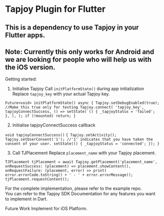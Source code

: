 # **Tapjoy Plugin for Flutter**

## This is a dependency to use Tapjoy in your Flutter apps. 
## Note: Currently this only works for Android and we are looking for people who will help us with the iOS version. 

Getting started:
1. Initialise Tapjoy 
Call `initPlatformState()` during app initialization
Replace `tapjoy_key` with your actual Tapjoy key.

 `Future<void> initPlatformState() async {
    Tapjoy.setDebugEnabled(true);  //Make this true only for testing
    Tapjoy.connect(
      'tapjoy_key',
      tapjoyConnectSuccess,
      () => setState(
        () {
          _tapjoyStatus = 'failed';
        },
      ),
    );
    if (!mounted) return;
  }`
  
 2. Initialise tapjoyConnectSuccess callback
 
 `void tapjoyConnectSuccess()` `{
    Tapjoy.setActivity();
    Tapjoy.setUserConsent('1'); //'1' indicates that you have taken the consent of your user.
    setState(() {
      _tapjoyStatus = 'connected';
    });
  }`
  
  3. Call TJPlacement 
  Replace `placement_name` with your Tapjoy placement. 
  
  `TJPlacement tjPlacement = await Tapjoy.getPlacement('placement_name',
                    onRequestSuccess: (placement) => placement.showContent(),
                    onRequestFailure: (placement, error) => print(
                        error.errorCode.toString() +
                            ' - ' +
                            error.errorMessage));
                tjPlacement.requestContent();`
                
            
  For the complete implementation, please refer to the example repo.        
  You can refer to the Tapjoy SDK Documentation for any features you want to implement in Dart.
  
  Future Work
  Implement for iOS Platform.
